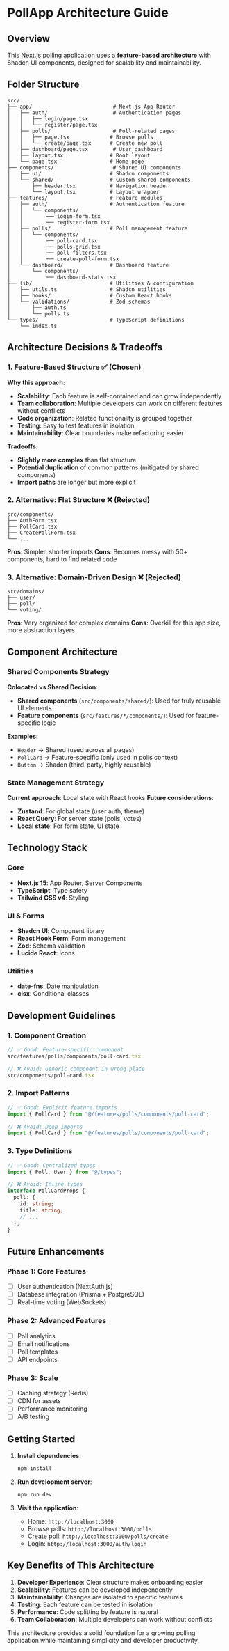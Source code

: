 # PollApp Architecture Guide

## Overview

This Next.js polling application uses a **feature-based architecture** with Shadcn UI components, designed for scalability and maintainability.

## Folder Structure

```
src/
├── app/                          # Next.js App Router
│   ├── auth/                     # Authentication pages
│   │   ├── login/page.tsx
│   │   └── register/page.tsx
│   ├── polls/                    # Poll-related pages
│   │   ├── page.tsx             # Browse polls
│   │   └── create/page.tsx      # Create new poll
│   ├── dashboard/page.tsx        # User dashboard
│   ├── layout.tsx               # Root layout
│   └── page.tsx                 # Home page
├── components/                   # Shared UI components
│   ├── ui/                      # Shadcn components
│   └── shared/                  # Custom shared components
│       ├── header.tsx           # Navigation header
│       └── layout.tsx           # Layout wrapper
├── features/                    # Feature modules
│   ├── auth/                    # Authentication feature
│   │   └── components/
│   │       ├── login-form.tsx
│   │       └── register-form.tsx
│   ├── polls/                   # Poll management feature
│   │   └── components/
│   │       ├── poll-card.tsx
│   │       ├── polls-grid.tsx
│   │       ├── poll-filters.tsx
│   │       └── create-poll-form.tsx
│   └── dashboard/               # Dashboard feature
│       └── components/
│           └── dashboard-stats.tsx
├── lib/                         # Utilities & configuration
│   ├── utils.ts                 # Shadcn utilities
│   ├── hooks/                   # Custom React hooks
│   └── validations/             # Zod schemas
│       ├── auth.ts
│       └── polls.ts
└── types/                       # TypeScript definitions
    └── index.ts
```

## Architecture Decisions & Tradeoffs

### 1. Feature-Based Structure ✅ (Chosen)

**Why this approach:**
- **Scalability**: Each feature is self-contained and can grow independently
- **Team collaboration**: Multiple developers can work on different features without conflicts
- **Code organization**: Related functionality is grouped together
- **Testing**: Easy to test features in isolation
- **Maintainability**: Clear boundaries make refactoring easier

**Tradeoffs:**
- **Slightly more complex** than flat structure
- **Potential duplication** of common patterns (mitigated by shared components)
- **Import paths** are longer but more explicit

### 2. Alternative: Flat Structure ❌ (Rejected)

```
src/components/
├── AuthForm.tsx
├── PollCard.tsx
├── CreatePollForm.tsx
└── ...
```

**Pros**: Simpler, shorter imports
**Cons**: Becomes messy with 50+ components, hard to find related code

### 3. Alternative: Domain-Driven Design ❌ (Rejected)

```
src/domains/
├── user/
├── poll/
└── voting/
```

**Pros**: Very organized for complex domains
**Cons**: Overkill for this app size, more abstraction layers

## Component Architecture

### Shared Components Strategy

**Colocated vs Shared Decision:**
- **Shared components** (`src/components/shared/`): Used for truly reusable UI elements
- **Feature components** (`src/features/*/components/`): Used for feature-specific logic

**Examples:**
- `Header` → Shared (used across all pages)
- `PollCard` → Feature-specific (only used in polls context)
- `Button` → Shadcn (third-party, highly reusable)

### State Management Strategy

**Current approach**: Local state with React hooks
**Future considerations**:
- **Zustand**: For global state (user auth, theme)
- **React Query**: For server state (polls, votes)
- **Local state**: For form state, UI state

## Technology Stack

### Core
- **Next.js 15**: App Router, Server Components
- **TypeScript**: Type safety
- **Tailwind CSS v4**: Styling

### UI & Forms
- **Shadcn UI**: Component library
- **React Hook Form**: Form management
- **Zod**: Schema validation
- **Lucide React**: Icons

### Utilities
- **date-fns**: Date manipulation
- **clsx**: Conditional classes

## Development Guidelines

### 1. Component Creation
```typescript
// ✅ Good: Feature-specific component
src/features/polls/components/poll-card.tsx

// ❌ Avoid: Generic component in wrong place
src/components/poll-card.tsx
```

### 2. Import Patterns
```typescript
// ✅ Good: Explicit feature imports
import { PollCard } from "@/features/polls/components/poll-card";

// ❌ Avoid: Deep imports
import { PollCard } from "@/features/polls/components/poll-card";
```

### 3. Type Definitions
```typescript
// ✅ Good: Centralized types
import { Poll, User } from "@/types";

// ❌ Avoid: Inline types
interface PollCardProps {
  poll: {
    id: string;
    title: string;
    // ...
  };
}
```

## Future Enhancements

### Phase 1: Core Features
- [ ] User authentication (NextAuth.js)
- [ ] Database integration (Prisma + PostgreSQL)
- [ ] Real-time voting (WebSockets)

### Phase 2: Advanced Features
- [ ] Poll analytics
- [ ] Email notifications
- [ ] Poll templates
- [ ] API endpoints

### Phase 3: Scale
- [ ] Caching strategy (Redis)
- [ ] CDN for assets
- [ ] Performance monitoring
- [ ] A/B testing

## Getting Started

1. **Install dependencies**:
   ```bash
   npm install
   ```

2. **Run development server**:
   ```bash
   npm run dev
   ```

3. **Visit the application**:
   - Home: `http://localhost:3000`
   - Browse polls: `http://localhost:3000/polls`
   - Create poll: `http://localhost:3000/polls/create`
   - Login: `http://localhost:3000/auth/login`

## Key Benefits of This Architecture

1. **Developer Experience**: Clear structure makes onboarding easier
2. **Scalability**: Features can be developed independently
3. **Maintainability**: Changes are isolated to specific features
4. **Testing**: Each feature can be tested in isolation
5. **Performance**: Code splitting by feature is natural
6. **Team Collaboration**: Multiple developers can work without conflicts

This architecture provides a solid foundation for a growing polling application while maintaining simplicity and developer productivity.
